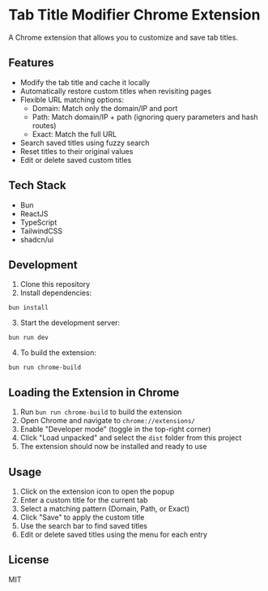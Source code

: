 # Tab Title Modifier Chrome Extension

A Chrome extension that allows you to customize and save tab titles.

## Features

- Modify the tab title and cache it locally
- Automatically restore custom titles when revisiting pages
- Flexible URL matching options:
  - Domain: Match only the domain/IP and port
  - Path: Match domain/IP + path (ignoring query parameters and hash routes)
  - Exact: Match the full URL
- Search saved titles using fuzzy search
- Reset titles to their original values
- Edit or delete saved custom titles

## Tech Stack

- Bun
- ReactJS
- TypeScript
- TailwindCSS
- shadcn/ui

## Development

1. Clone this repository
2. Install dependencies:
```
bun install
```
3. Start the development server:
```
bun run dev
```
4. To build the extension:
```
bun run chrome-build
```

## Loading the Extension in Chrome

1. Run `bun run chrome-build` to build the extension
2. Open Chrome and navigate to `chrome://extensions/`
3. Enable "Developer mode" (toggle in the top-right corner)
4. Click "Load unpacked" and select the `dist` folder from this project
5. The extension should now be installed and ready to use

## Usage

1. Click on the extension icon to open the popup
2. Enter a custom title for the current tab
3. Select a matching pattern (Domain, Path, or Exact)
4. Click "Save" to apply the custom title
5. Use the search bar to find saved titles
6. Edit or delete saved titles using the menu for each entry

## License

MIT 